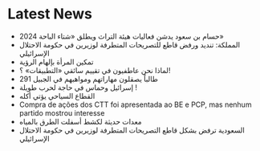 # Latest News
-  حسام بن سعود يدشن فعاليات هيئة التراث ويطلق «شتاء الباحة 2024»
-  المملكة: تنديد ورفض قاطع للتصريحات المتطرفة لوزيرين في حكومة الاحتلال الإسرائيلي
-  تمكين المرأة بإلهام الرؤية
-  لماذا نحن عاطفيون في تقييم سائقي «التطبيقات» ؟!
-  291 طالباً يصقلون مهاراتهم ومواهبهم في الجبيل
-  إسرائيل وحماس في حاجة لحرب طويلة !
-  القطاع السياحي يؤتي أكله
-  ​Compra de ações dos CTT foi apresentada ao BE e PCP, mas nenhum partido mostrou interesse
-  معدات حديثة لكشط أسفلت الطرق بالمياه
-  السعودية ترفض بشكل قاطع التصريحات المتطرفة لوزيرين في حكومة الاحتلال الإسرائيلي
